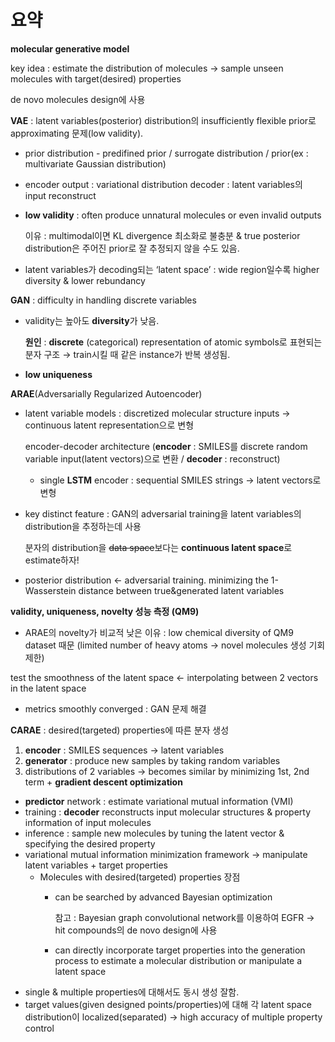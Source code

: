 # 요약

**molecular generative model**

key idea : estimate the distribution of molecules → sample unseen molecules with target(desired) properties

de novo molecules design에 사용

**VAE** : latent variables(posterior) distribution의 insufficiently flexible prior로 approximating 문제(low validity). 

- prior distribution - predifined prior / surrogate distribution / prior(ex : multivariate Gaussian distribution)
- encoder output : variational distribution
decoder : latent variables의 input reconstruct
- **low validity** : often produce unnatural molecules or even invalid outputs
    
    이유 : multimodal이면 KL divergence 최소화로 불충분 & true posterior distribution은 주어진 prior로 잘 추정되지 않을 수도 있음.
    
- latent variables가 decoding되는 ‘latent space’ : wide region일수록 higher diversity & lower rebundancy

**GAN** : difficulty in handling discrete variables

- validity는 높아도 **diversity**가 낮음.
    
    **원인** : **discrete** (categorical) representation of atomic symbols로 표현되는 분자 구조 → train시킬 때 같은 instance가 반복 생성됨.
    
- **low uniqueness**

**ARAE**(Adversarially Regularized Autoencoder)

- latent variable models : discretized molecular structure inputs → continuous latent representation으로 변형
    
    encoder-decoder architecture (**encoder** : SMILES를 discrete random variable input(latent vectors)으로 변환 / **decoder** : reconstruct)
    
    - single **LSTM** encoder : sequential SMILES strings → latent vectors로 변형
- key distinct feature : GAN의 adversarial training을 latent variables의 distribution을 추정하는데 사용
    
    분자의 distribution을 ~~data space~~보다는 **continuous latent space**로 estimate하자!
    
- posterior distribution ← adversarial training. minimizing the 1-Wasserstein distance between true&generated latent variables

**validity, uniqueness, novelty 성능 측정 (QM9)**

- ARAE의 novelty가 비교적 낮은 이유 : low chemical diversity of QM9 dataset 때문 (limited number of heavy atoms → novel molecules 생성 기회 제한)

test the smoothness of the latent space ← interpolating between 2 vectors in the latent space

- metrics smoothly converged : GAN 문제 해결

**CARAE** : desired(targeted) properties에 따른 분자 생성

1. **encoder** : SMILES sequences → latent variables
2. **generator** : produce new samples by taking random variables
3. distributions of 2 variables → becomes similar by minimizing 1st, 2nd term + **gradient descent optimization**
- **predictor** network : estimate variational mutual information (VMI)
- training : **decoder** reconstructs input molecular structures & property information of input molecules
- inference : sample new molecules by tuning the latent vector & specifying the desired property
- variational mutual information minimization framework → manipulate latent variables + target properties
    - Molecules with desired(targeted) properties 장점
        - can be searched by advanced Bayesian optimization
            
            참고 : Bayesian graph convolutional network를 이용하여 EGFR → hit compounds의 de novo design에 사용
            
        - can directly incorporate target properties into the generation process to estimate a molecular distribution or manipulate a latent space
- single & multiple properties에 대해서도 동시 생성 잘함.
- target values(given designed points/properties)에 대해 각 latent space distribution이 localized(separated) → high accuracy of multiple property control
